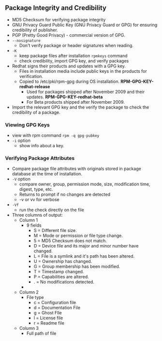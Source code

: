 ## Package Integrity and Credibility
- MD5 Checksum for verifying package integrity
- GNU Privacy Guard Public Key (GNU Privacy Guard or GPG) for ensuring credibility of publisher. 
- PGP (Pretty Good Privacy) - commercial version of GPG.
- `--nosignature` 
	- Don't verify package or header signatures when reading.
- `-K` 
	- keep package files after installation
`rpmkeys` command
	- check credibility, import GPG key, and verify packages
- Redhat signs their products and updates with a GPG key. 
	- Files in installation media include public keys in the products for verification.
	- Copied to /etc/pki/rpm-gpg during OS installation. 
	**RPM-GPG-KEY-redhat-release**
		- Used for packages shipped after November 2009 and their updates.
	**RPM-GPG-KEY-redhat-beta**
		- For Beta products shipped after November 2009.
- Import the relevant GPG key and the verify the package to check the credibility of a package. 

### Viewing GPG Keys
- view with rpm command `rpm -q gpg-pubkey`
- `-i` option
	- show info about a key. 

### Verifying Package Attributes
- Compare package file attributes with originals stored in package database at the time of installation.
- `-V` option
	- compare owner, group, permission mode, size, modification time, digest, type, etc. 
	- Returns to prompt if no changes are detected
	- -v or vv for verbose
- `-Vf`
	- run the check directly on the file
- Three columns of output:
	- Column 1
		- 9 fields
			- S = Different file size.
			- M = Mode or permission or file type change.
			- 5 = MD5 Checksum does not match.
			- D = Device file and its major and minor number have changed.
			- L = File is a symlink and it's path has been altered.
			- U = Ownership has changed.
			- G = Group membership has been modified. 
			- T = Timestamp changed.
			- P = Capabilities are altered.
			- . = No modifications detected.
		- 
	- Column 2
		- File type
			- c = Configuration file
			- d = Documentation File
			- g = Ghost FIle
			- l = License file
			- r = Readme file
	- Column 3
		- Full path of file

